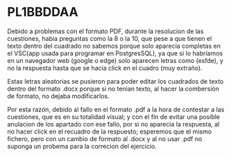 # PL1BBDDAA


Debido a problemas con el formato PDF, durante la resolucion de las cuestiones, habia preguntas como la 8 o la 10, que pese a que tienen el texto dentro del cuadrado no sabemos porque solo aparecia completas en el VSC(app usada para programar en PostgresSQL), ya que si lo habríamos en un navegador web (google o edge) solo aparecen letras como (esfde), y no la respuesta  hasta que se hacia click en el cuadro (muy extraño).

Estas letras aleatorias se pusieron para poder editar los cuadrados de texto dentro del formato .docx porque si no tenian texto, al hacer la combersión de formato, no dejaba modificarlos.

Por esta razón, debido al fallo en el formato .pdf a la hora de contestar a las cuestiones, que es en su totalidad  visual; y con el fin de evitar una posible anulacion de los apartado con ese fallo, por si no aparecia la respuesta, al no hacer click en el recuadro de la respuesto; esperemos que el mismo fichero, pero con un cambio de formato al 
.docx y al no usar .pdf no suponga un probema para la correcion del ejercicio.

